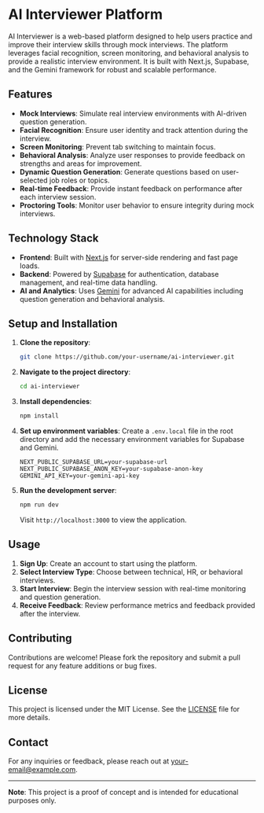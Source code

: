 # AI Interviewer Platform

AI Interviewer is a web-based platform designed to help users practice and improve their interview skills through mock interviews. The platform leverages facial recognition, screen monitoring, and behavioral analysis to provide a realistic interview environment. It is built with Next.js, Supabase, and the Gemini framework for robust and scalable performance.

## Features

- **Mock Interviews**: Simulate real interview environments with AI-driven question generation.
- **Facial Recognition**: Ensure user identity and track attention during the interview.
- **Screen Monitoring**: Prevent tab switching to maintain focus.
- **Behavioral Analysis**: Analyze user responses to provide feedback on strengths and areas for improvement.
- **Dynamic Question Generation**: Generate questions based on user-selected job roles or topics.
- **Real-time Feedback**: Provide instant feedback on performance after each interview session.
- **Proctoring Tools**: Monitor user behavior to ensure integrity during mock interviews.

## Technology Stack

- **Frontend**: Built with [Next.js](https://nextjs.org/) for server-side rendering and fast page loads.
- **Backend**: Powered by [Supabase](https://supabase.io/) for authentication, database management, and real-time data handling.
- **AI and Analytics**: Uses [Gemini](https://gemini.ai/) for advanced AI capabilities including question generation and behavioral analysis.
  
## Setup and Installation

1. **Clone the repository**:
    ```bash
    git clone https://github.com/your-username/ai-interviewer.git
    ```
2. **Navigate to the project directory**:
    ```bash
    cd ai-interviewer
    ```
3. **Install dependencies**:
    ```bash
    npm install
    ```
4. **Set up environment variables**:
    Create a `.env.local` file in the root directory and add the necessary environment variables for Supabase and Gemini.

    ```env
    NEXT_PUBLIC_SUPABASE_URL=your-supabase-url
    NEXT_PUBLIC_SUPABASE_ANON_KEY=your-supabase-anon-key
    GEMINI_API_KEY=your-gemini-api-key
    ```

5. **Run the development server**:
    ```bash
    npm run dev
    ```
   Visit `http://localhost:3000` to view the application.

## Usage

1. **Sign Up**: Create an account to start using the platform.
2. **Select Interview Type**: Choose between technical, HR, or behavioral interviews.
3. **Start Interview**: Begin the interview session with real-time monitoring and question generation.
4. **Receive Feedback**: Review performance metrics and feedback provided after the interview.

## Contributing

Contributions are welcome! Please fork the repository and submit a pull request for any feature additions or bug fixes.

## License

This project is licensed under the MIT License. See the [LICENSE](LICENSE) file for more details.

## Contact

For any inquiries or feedback, please reach out at [your-email@example.com](mailto:your-email@example.com).

---

**Note**: This project is a proof of concept and is intended for educational purposes only.
